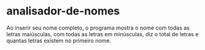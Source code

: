 # analisador-de-nomes
Ao inserir seu nome completo, o programa  mostra o nome com todas as letras maiúsculas, com todas as letras em minúsculas, diz o total de letras e quantas letras existem no primeiro nome.
